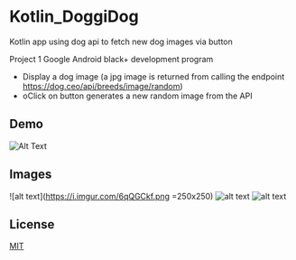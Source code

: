 # Kotlin_DoggiDog
Kotlin app using dog api to fetch new dog images via button

Project 1 Google Android black+ development program

- Display a dog image (a jpg image is returned from calling the endpoint https://dog.ceo/api/breeds/image/random)
- oClick on button generates a new random image from the API


## Demo
![Alt Text](https://media4.giphy.com/media/Zo4HQgsIhdUL4j3MI5/giphy.gif?cid=790b761134332d2948681e9c67f559e19ddd4834a53d7089&rid=giphy.gif&ct=g)

## Images
![alt text](https://i.imgur.com/6qQGCkf.png =250x250)
![alt text](https://i.imgur.com/MAdnaz6.png)
![alt text](https://i.imgur.com/newqJza.png)


## License
[MIT](https://choosealicense.com/licenses/mit/)


